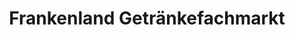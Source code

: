 ---
title: "Frankenland Getränkefachmarkt"
url: /scheinfeld/frankenland-getraenkefachmarkt/
shop: Getränke
---